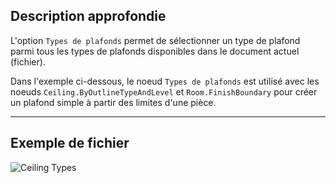 ## Description approfondie
L'option `Types de plafonds` permet de sélectionner un type de plafond parmi tous les types de plafonds disponibles dans le document actuel (fichier).

Dans l'exemple ci-dessous, le noeud `Types de plafonds` est utilisé avec les noeuds `Ceiling.ByOutlineTypeAndLevel` et `Room.FinishBoundary` pour créer un plafond simple à partir des limites d'une pièce.
___
## Exemple de fichier

![Ceiling Types](./DSRevitNodesUI.CeilingTypes_img.jpg)
